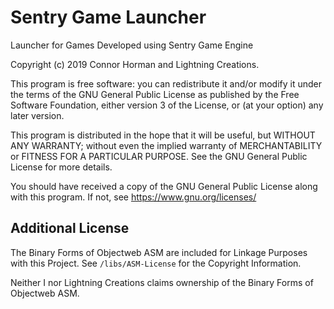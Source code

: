 # Sentry Game Launcher

Launcher for Games Developed using Sentry Game Engine

Copyright (c) 2019 Connor Horman and Lightning Creations. 

This program is free software: you can redistribute it and/or modify
it under the terms of the GNU General Public License as published by
the Free Software Foundation, either version 3 of the License, or
(at your option) any later version.

This program is distributed in the hope that it will be useful,
but WITHOUT ANY WARRANTY; without even the implied warranty of
MERCHANTABILITY or FITNESS FOR A PARTICULAR PURPOSE.  See the
GNU General Public License for more details.

You should have received a copy of the GNU General Public License
along with this program.  If not, see <https://www.gnu.org/licenses/>

## Additional License

The Binary Forms of Objectweb ASM are included for Linkage Purposes with this Project. See `/libs/ASM-License` for the Copyright Information. 

Neither I nor Lightning Creations claims ownership of the Binary Forms of Objectweb ASM. 